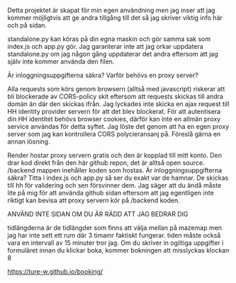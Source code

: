 Detta projektet är skapat för min egen användning men jag inser att jag kommer möjligtvis att ge andra tillgång till det så jag skriver viktig info här och på sidan.

standalone.py kan köras på din egna maskin och gör samma sak som index.js och app.py gör.
Jag garanterar inte att jag orkar uppdatera standalone.py om jag någon gång uppdaterar det andra eftersom att jag själv inte kommer använda den filen.

Är inloggningsuppgifterna säkra?
Varför behövs en proxy server?

Alla requests som körs genom browsern (alltså med javascript) riskerar att bli blockerade av CORS-policy skit eftersom att requests skickas till andra domän än där den skickas ifrån. Jag lyckades inte skicka en ajax request till HH identity provider servern för att det blev blockerat. För att autentisera din HH identitet behövs browser cookies, därför kan inte en allmän proxy service användas för detta syftet. Jag löste det genom att ha en egen proxy server som jag kan kontrollera CORS polycieransanj på. Föreslå gärna en annan lösning.

Render hostar proxy servern gratis och den är kopplad till mitt konto. Den drar kod direkt från den här github repon, det är alltså open source. /backend mappen inehåller koden som hostas. Är inloggningsuppgifterna säkra? Titta i index.js och app.py så ser du exakt var de hamnar. De skickas till hh för validering och sen försvinner dem. Jag säger att du ändå måste lite på mig för att använda github sidan eftersom att jag egentligen inte riktigt kan bevisa att proxy servern kör på /backend koden.


ANVÄND INTE SIDAN OM DU ÄR RÄDD ATT JAG BEDRAR DIG


tidlängderna är de tidlängder som finns att välja mellan på mazemap men jag har inte sett ett rum där 3 timamr faktiskt fungerar. tiden måste också vara en intervall av 15 minuter tror jag. Om du skriver in ogiltiga uppgifter i formuläret innan du klickar boka, kommer bokningen att misslyckas klockan 8

https://ture-w.github.io/booking/